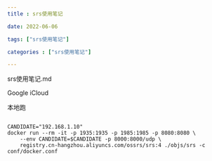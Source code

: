 ```yaml
---
title : srs使用笔记

date: 2022-06-06

tags: ["srs使用笔记"]

categories : ["srs使用笔记"]

---
```


srs使用笔记.md

<!--more-->

Google iCloud

本地跑
```shell

CANDIDATE="192.168.1.10"
docker run --rm -it -p 1935:1935 -p 1985:1985 -p 8080:8080 \
    --env CANDIDATE=$CANDIDATE -p 8000:8000/udp \
    registry.cn-hangzhou.aliyuncs.com/ossrs/srs:4 ./objs/srs -c conf/docker.conf
```

[](https://ossrs.net/wiki/images/srs-arch4-1.png)